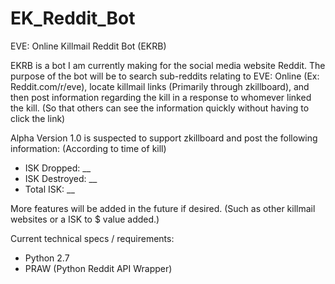 EK_Reddit_Bot
=============

EVE: Online Killmail Reddit Bot (EKRB)

EKRB is a bot I am currently making for the social media website Reddit. The purpose of the bot will be to search sub-reddits relating to EVE: Online (Ex: Reddit.com/r/eve), locate killmail links (Primarily through zkillboard), and then post information regarding the kill in a response to whomever linked the kill. (So that others can see the information quickly without having to click the link)

Alpha Version 1.0 is suspected to support zkillboard and post the following information: (According to time of kill)
- ISK Dropped: __
- ISK Destroyed: __
- Total ISK: __

More features will be added in the future if desired. (Such as other killmail websites or a ISK to $ value added.)



Current technical specs / requirements:
- Python 2.7
- PRAW (Python Reddit API Wrapper)
